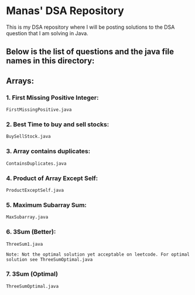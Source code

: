 # Manas' DSA Repository
This is my DSA repository where I will be posting solutions to the DSA question that I am solving in Java.

## Below is the list of questions and the java file names in this directory:
## Arrays:
### 1. First Missing Positive Integer:
    FirstMissingPositive.java
### 2. Best Time to buy and sell stocks:
    BuySellStock.java
### 3. Array contains duplicates:
    ContainsDuplicates.java
### 4. Product of Array Except Self:
    ProductExceptSelf.java
### 5. Maximum Subarray Sum:
    MaxSubarray.java
### 6. 3Sum (Better):
    ThreeSum1.java
`Note: Not the optimal solution yet acceptable on leetcode. For optimal solution see ThreeSumOptimal.java`
### 7. 3Sum (Optimal)
    ThreeSumOptimal.java